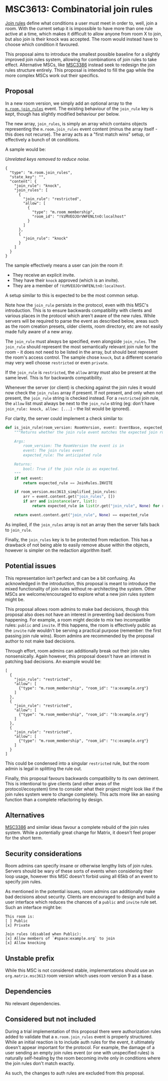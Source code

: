 # MSC3613: Combinatorial join rules

[Join rules](https://spec.matrix.org/v1.1/client-server-api/#mroomjoin_rules) define what conditions
a user must meet in order to, well, join a room. With the current setup it is impossible to have more
than one rule active at a time, which makes it difficult to allow anyone from room X to join, but also
join is their knock was accepted. The room would instead have to choose which condition it favoured.

This proposal aims to introduce the smallest possible baseline for a slightly improved join rules
system, allowing for combinations of join rules to take effect. Alternative MSCs, like
[MSC3386](https://github.com/matrix-org/matrix-doc/pull/3386) instead seek to redesign the join rules
structure entirely. This proposal is intended to fill the gap while the more complex MSCs work out
their specifics.

## Proposal

In a new room version, we simply add an optional array to the
[`m.room.join_rules`](https://spec.matrix.org/v1.1/client-server-api/#mroomjoin_rules) event. The
existing behaviour of the `join_rule` key is kept, though has slightly modified behaviour per below.

The new array, `join_rules`, is simply an array which contains objects representing the `m.room.join_rules`
event content (minus the array itself - this does not recurse). The array acts as a "first match wins"
setup, or effectively a bunch of `OR` conditions.

A sample would be:

*Unrelated keys removed to reduce noise.*

```json5
{
  "type": "m.room.join_rules",
  "state_key": "",
  "content": {
    "join_rule": "knock",
    "join_rules": [
      {
        "join_rule": "restricted",
        "allow": [
          {
            "type": "m.room_membership",
            "room_id": "!VzMVEOJOrVWFENLtnO:localhost"
          }
        ]
      },
      {
        "join_rule": "knock"
      }
    ]
  }
}
```

The sample effectively means a user can join the room if:
* They receive an explicit invite.
* They have their `knock` approved (which is an invite).
* They are a member of `!VzMVEOJOrVWFENLtnO:localhost`.

A setup similar to this is expected to be the most common setup.

Note how the `join_rule` persists in the protocol, even with this MSC's introduction. This is to
ensure backwards compatibility with clients and various places in the protocol which aren't aware
of the new rules. While servers will be required to parse the event as described below, areas such
as the room creation presets, older clients, room directory, etc are not easily made fully aware
of a new array.

The `join_rule` must always be specified, even alongside `join_rules`. The `join_rule` should represent
the most semantically relevant join rule for the room - it does not need to be listed in the array,
but should best represent the room's access control. The sample chose `knock`, but a different scenario
may very well choose `restricted` or even `private`.

If the `join_rule` is `restricted`, the `allow` array must also be present at the same level. This
is for backwards compatibility.

Whenever the server (or client) is checking against the join rules it would now check the `join_rules`
array if present. If not present, and only when not present, the `join_rule` string is checked instead.
For a `restricted` join rule, the `allow` list must always be next to the `join_rule` string (eg: don't
have `join_rule: knock, allow: [...]` - the list would be ignored).

For clarity, the server could implement a check similar to:

```python
def is_join_rule(room_version: RoomVersion, event: EventBase, expected_rule: JoinRules) -> bool:
    """Returns whether the join rule event matches the expected join rule.

    Args:
        room_version: The RoomVersion the event is in
        event: The join rules event
        expected_rule: The anticipated rule

    Returns:
        bool: True if the join rule is as expected.
    """
    if not event:
        return expected_rule == JoinRules.INVITE

    if room_version.msc3613_simplified_join_rules:
        arr = event.content.get("join_rules", [])
        if arr and isinstance(arr, list):
            return expected_rule in list(r.get("join_rule", None) for r in arr)

    return event.content.get("join_rule", None) == expected_rule
```

As implied, if the `join_rules` array is not an array then the server falls back to `join_rule`.

Finally, the `join_rules` key is to be protected from redaction. This has a drawback of not being
able to easily remove abuse within the objects, however is simpler on the redaction algorithm itself.

## Potential issues

This representation isn't perfect and can be a bit confusing. As acknowledged in the introduction,
this proposal is meant to introduce the mixed functionality of join rules without re-architecting
the system. Other MSCs are welcome/encouraged to explore what a new join rules system might be.

This proposal allows room admins to make bad decisions, though this proposal also does not have an
interest in preventing bad decisions from happening. For example, a room might decide to mix two
incompatible rules: `public` and `invite`. If this happens, the room is effectively public as the
`invite` rule wouldn't be serving a practical purpose (remember: the first passing join rule wins).
Room admins are recommended by the proposal author to not make bad decisions.

Through effort, room admins can additionally break out their join rules nonsensically. Again however,
this proposal doesn't have an interest in patching bad decisions. An example would be:

```json5
[
  {
    "join_rule": "restricted",
    "allow": [
      {"type": "m.room_membership", "room_id": "!a:example.org"}
    ]
  },
  {
    "join_rule": "restricted",
    "allow": [
      {"type": "m.room_membership", "room_id": "!b:example.org"}
    ]
  },
  {
    "join_rule": "restricted",
    "allow": [
      {"type": "m.room_membership", "room_id": "!c:example.org"}
    ]
  }
]
```

This could be condensed into a singular `restricted` rule, but the room admin is legal in splitting
the rule out.

Finally, this proposal favours backwards compatibility to its own detriment. This is intentional to
give clients (and other areas of the protocol/ecosystem) time to consider what their project might
look like if the join rules system were to change completely. This acts more like an easing function
than a complete refactoring by design.

## Alternatives

[MSC3386](https://github.com/matrix-org/matrix-doc/pull/3386) and similar ideas favour a complete
rebuild of the join rules system. While a potentially great change for Matrix, it doesn't feel proper
for the short term.

## Security considerations

Room admins can specify insane or otherwise lengthy lists of join rules. Servers should be wary of
these sorts of events when considering their loop usage, however this MSC doesn't forbid using all
65kb of an event to specify join rules.

As mentioned in the potential issues, room admins can additionally make bad decisions about security.
Clients are encouraged to design and build a user interface which reduces the chances of a `public`
and `invite` rule set. Such an interface might be:

```
This room is:
[ ] Public
[x] Private

Join rules (disabled when Public):
[x] Allow members of `#space:example.org` to join
[x] Allow knocking
```

## Unstable prefix

While this MSC is not considered stable, implementations should use an `org.matrix.msc3613` room version
which uses room version 9 as a base.

## Dependencies

No relevant dependencies.

## Considered but not included

During a trial implementation of this proposal there were authorization rules added to validate that
a `m.room.join_rules` event is properly structured. While an initial reaction is to include auth rules
for the event, it ultimately doesn't appear important for the protocol. For example, the damage of a
user sending an empty join rules event (or one with unspecified rules) is naturally self-healing by the
room becoming invite only in conditions where the join rules don't match exactly.

As such, the changes to auth rules are excluded from this proposal.
